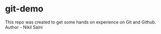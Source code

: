 # git-demo
This repo was created to get some hands on experience on Git and Github. <br>
Author - Nikil Saini
